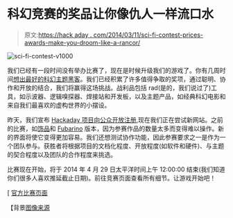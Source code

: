 # 科幻竞赛的奖品让你像仇人一样流口水

> 原文:[https://hack aday . com/2014/03/11/sci-fi-contest-prices-awards-make-you-droom-like-a-rancor/](https://hackaday.com/2014/03/11/sci-fi-contest-prizes-make-you-drool-like-a-rancor/)

![sci-fi-contest-v1000](../Images/8b3ed5e2c5ffc238bdb7d6e899b294df.png)

我们已经有一段时间没有举办比赛了，现在是时候升级我们的游戏了。你有几周时间[想出最好的科幻主题黑客](http://hackaday.io/page/276)。我们已经积累了许多值得争取的奖项，通过聪明、协作和开放的结合，我们将赢得这场挑战。战利品包括 rad(是的，我们说过了)工具，如示波器、逻辑嗅探器、焊接站和开发板，以及主题产品，如经典科幻电影和来自我们最喜欢的虚构世界的小摆设。

昨天，我们宣布 [Hackaday 项目向公众开放注册](http://hackaday.com/2014/03/10/hackaday-projects-open-to-the-public/),现在我们正在尝试新网站。之前的比赛，如[饰品](http://hackaday.com/2013/11/08/trinket-contest-winners/)和 [Fubarino](http://hackaday.com/2013/12/31/fubarino-contest-winners/) 版本，因为参赛作品的数量太多而变得难以操作。新的界面将使它变得更加容易。我们还想测试协作功能，因此参赛要求之一是作为一个团队参与。获胜者将根据项目的文档化程度、开放程度(如软件和硬件)、与主题的契合程度以及团队的合作程度来挑选。

比赛现在开始，将于 2014 年 4 月 29 日太平洋时间上午 12:00:00 结束(我们知道你们很多人喜欢推延截止日期)。前往竞赛页面查看所有细节。让游戏开始吧！

[ [官方比赛页面](http://hackaday.io/page/276)

【背景[图像来源](http://www.flickr.com/photos/gsfc/7309213060/in/photostream/)